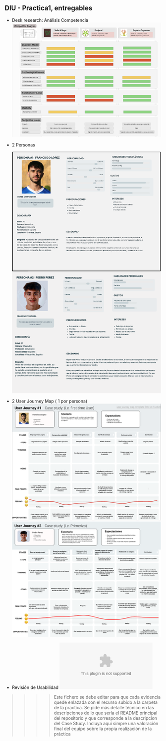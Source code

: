 ## DIU - Practica1, entregables


- Desk research: Análisis Competencia
  ![AC](analisis.png)
- 2 Personas
  
  ![P1](Persona1.png)
  ![P2](Persona2.png)
  
- 2 User Journey Map  ( 1 por persona)
  ![P1](UserJourney-1.png)
  ![P2](Journey_Map_Persona2.png)
  
- Revisión de Usabilidad
  ![P1](Usability-review.xlsx)


>>>> Este fichero se debe editar para que cada evidencia quede enlazada con el recurso subido a la carpeta de la practica. Se pide más detalle técnico en las descripciones de lo que sería el README principal del repositorio y que corresponde a la descripcion del Case Study.
>>>> Incluya aquí simpre una valoración final del equipo sobre la propia realización de la práctica

